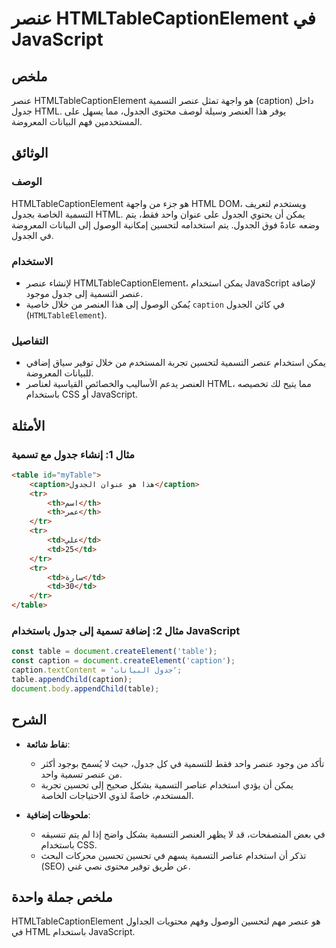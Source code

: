 <!--
Meta Description: # عنصر HTMLTableCaptionElement في JavaScript ## ملخص عنصر HTMLTableCaptionElement هو واجهة تمثل عنصر التسمية (caption) داخل جدول HTML. يوفر هذا العنصر...
Meta Keywords: عنصر, caption, التسمية, javascript, جدول
-->

# عنصر HTMLTableCaptionElement في JavaScript

## ملخص
عنصر HTMLTableCaptionElement هو واجهة تمثل عنصر التسمية (caption) داخل جدول HTML. يوفر هذا العنصر وسيلة لوصف محتوى الجدول، مما يسهل على المستخدمين فهم البيانات المعروضة.

## الوثائق
### الوصف
HTMLTableCaptionElement هو جزء من واجهة HTML DOM، ويستخدم لتعريف التسمية الخاصة بجدول HTML. يمكن أن يحتوي الجدول على عنوان واحد فقط، يتم وضعه عادةً فوق الجدول. يتم استخدامه لتحسين إمكانية الوصول إلى البيانات المعروضة في الجدول.

### الاستخدام
- لإنشاء عنصر HTMLTableCaptionElement، يمكن استخدام JavaScript لإضافة عنصر التسمية إلى جدول موجود. 
- يُمكن الوصول إلى هذا العنصر من خلال خاصية `caption` في كائن الجدول (`HTMLTableElement`).

### التفاصيل
- يمكن استخدام عنصر التسمية لتحسين تجربة المستخدم من خلال توفير سياق إضافي للبيانات المعروضة.
- العنصر يدعم الأساليب والخصائص القياسية لعناصر HTML، مما يتيح لك تخصيصه باستخدام CSS أو JavaScript.

## الأمثلة
### مثال 1: إنشاء جدول مع تسمية
```html
<table id="myTable">
    <caption>هذا هو عنوان الجدول</caption>
    <tr>
        <th>اسم</th>
        <th>عمر</th>
    </tr>
    <tr>
        <td>علي</td>
        <td>25</td>
    </tr>
    <tr>
        <td>سارة</td>
        <td>30</td>
    </tr>
</table>
```

### مثال 2: إضافة تسمية إلى جدول باستخدام JavaScript
```javascript
const table = document.createElement('table');
const caption = document.createElement('caption');
caption.textContent = 'جدول البيانات';
table.appendChild(caption);
document.body.appendChild(table);
```

## الشرح
- **نقاط شائعة**:
  - تأكد من وجود عنصر واحد فقط للتسمية في كل جدول، حيث لا يُسمح بوجود أكثر من عنصر تسمية واحد.
  - يمكن أن يؤدي استخدام عناصر التسمية بشكل صحيح إلى تحسين تجربة المستخدم، خاصةً لذوي الاحتياجات الخاصة.
  
- **ملحوظات إضافية**:
  - في بعض المتصفحات، قد لا يظهر العنصر التسمية بشكل واضح إذا لم يتم تنسيقه باستخدام CSS.
  - تذكر أن استخدام عناصر التسمية يسهم في تحسين تحسين محركات البحث (SEO) عن طريق توفير محتوى نصي غني.

## ملخص جملة واحدة
HTMLTableCaptionElement هو عنصر مهم لتحسين الوصول وفهم محتويات الجداول في HTML باستخدام JavaScript.